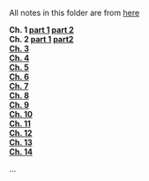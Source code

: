 All notes in this folder are from [here](http://bin.t.u-tokyo.ac.jp/prml2009/)

**Ch. 1 [part 1](https://github.com/kyeokabe/notes/blob/master/PRML/files-JPN/PRML_Ch1_part1.pdf) [part 2](https://github.com/kyeokabe/notes/blob/master/PRML/files-JPN/PRML_Ch1_part2.pdf)**   
**Ch. 2 [part 1](https://github.com/kyeokabe/notes/blob/master/PRML/files-JPN/PRML_Ch2_part1.pdf) [part2](https://github.com/kyeokabe/notes/blob/master/PRML/files-JPN/PRML_Ch2_part2.pdf)**     
**[Ch. 3](https://github.com/kyeokabe/notes/blob/master/PRML/files-JPN/PRML_Ch3.pdf)**    
**[Ch. 4](https://github.com/kyeokabe/notes/blob/master/PRML/files-JPN/PRML_Ch4.pdf)**  
**[Ch. 5](https://github.com/kyeokabe/notes/blob/master/PRML/files-JPN/PRML_Ch5.pdf)**  
**[Ch. 6](https://github.com/kyeokabe/notes/blob/master/PRML/files-JPN/PRML_Ch6.pdf)**  
**[Ch. 7](https://github.com/kyeokabe/notes/blob/master/PRML/files-JPN/PRML_Ch7.pdf)**  
**[Ch. 8](https://github.com/kyeokabe/notes/blob/master/PRML/files-JPN/PRML_Ch8.pdf)**  
**[Ch. 9](https://github.com/kyeokabe/notes/blob/master/PRML/files-JPN/PRML_Ch9.pdf)**  
**[Ch. 10](https://github.com/kyeokabe/notes/blob/master/PRML/files-JPN/PRML_Ch10.pdf)**  
**[Ch. 11](https://github.com/kyeokabe/notes/blob/master/PRML/files-JPN/PRML_Ch11.pdf)**  
**[Ch. 12](https://github.com/kyeokabe/notes/blob/master/PRML/files-JPN/PRML_Ch12.pdf)**  
**[Ch. 13](https://github.com/kyeokabe/notes/blob/master/PRML/files-JPN/PRML_Ch13.pdf)**  
**[Ch. 14](https://github.com/kyeokabe/notes/blob/master/PRML/files-JPN/PRML_Ch14.pdf)**  

... 

